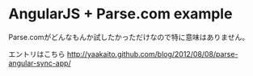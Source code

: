 # AngularJS + Parse.com example
Parse.comがどんなもんか試したかっただけなので特に意味はありません。

エントリはこちら http://yaakaito.github.com/blog/2012/08/08/parse-angular-sync-app/
